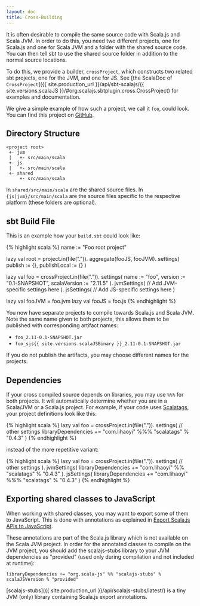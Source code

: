 ```yaml
---
layout: doc
title: Cross-Building
---
```


It is often desirable to compile the same source code with Scala.js and Scala JVM.
In order to do this, you need two different projects, one for Scala.js and one for Scala JVM and a folder with the shared source code.
You can then tell sbt to use the shared source folder in addition to the normal source locations.

To do this, we provide a builder, `crossProject`, which constructs two related sbt projects, one for the JVM, and one for JS.
See [the ScalaDoc of `CrossProject`]({{ site.production_url }}/api/sbt-scalajs/{{ site.versions.scalaJS }}/#org.scalajs.sbtplugin.cross.CrossProject)
for examples and documentation.

We give a simple example of how such a project, we call it `foo`, could look. You can find this project on [GitHub](https://github.com/scala-js/scalajs-cross-compile-example).

## Directory Structure

    <project root>
     +- jvm
     |   +- src/main/scala
     +- js
     |   +- src/main/scala
     +- shared
         +- src/main/scala

In `shared/src/main/scala` are the shared source files.
In `{js|jvm}/src/main/scala` are the source files specific to the respective platform (these folders are optional).

## sbt Build File

This is an example how your `build.sbt` could look like:

{% highlight scala %}
name := "Foo root project"

lazy val root = project.in(file(".")).
  aggregate(fooJS, fooJVM).
  settings(
    publish := {},
    publishLocal := {}
  )

lazy val foo = crossProject.in(file(".")).
  settings(
    name := "foo",
    version := "0.1-SNAPSHOT",
    scalaVersion := "2.11.5"
  ).
  jvmSettings(
    // Add JVM-specific settings here
  ).
  jsSettings(
    // Add JS-specific settings here
  )

lazy val fooJVM = foo.jvm
lazy val fooJS = foo.js
{% endhighlight %}

You now have separate projects to compile towards Scala.js and Scala JVM. Note the same name given to both projects, this allows them to be published with corresponding artifact names:

- `foo_2.11-0.1-SNAPSHOT.jar`
- `foo_sjs{{ site.versions.scalaJSBinary }}_2.11-0.1-SNAPSHOT.jar`

If you do not publish the artifacts, you may choose different names for the projects.

## Dependencies

If your cross compiled source depends on libraries, you may use `%%%` for both projects. It will automatically determine whether you are in a Scala/JVM or a Scala.js project. For example, if your code uses [Scalatags](http://github.com/lihaoyi/scalatags), your project definitions look like this:

{% highlight scala %}
lazy val foo = crossProject.in(file(".")).
  settings(
    // other settings
    libraryDependencies += "com.lihaoyi" %%% "scalatags" % "0.4.3"
  )
{% endhighlight %}

instead of the more repetitive variant:

{% highlight scala %}
lazy val foo = crossProject.in(file(".")).
  settings(
    // other settings
  ).
  jvmSettings(
    libraryDependencies += "com.lihaoyi" %% "scalatags" % "0.4.3"
  ).
  jsSettings(
    libraryDependencies += "com.lihaoyi" %%% "scalatags" % "0.4.3"
  )
{% endhighlight %}

## Exporting shared classes to JavaScript

When working with shared classes, you may want to export some of them to JavaScript.
This is done with annotations as explained in [Export Scala.js APIs to JavaScript](../interoperability/export-to-javascript.html).

These annotations are part of the Scala.js library which is not available on the Scala JVM project.
In order for the annotated classes to compile on the JVM project, you should add the scalajs-stubs library to your JVM dependencies as "provided" (used only during compilation and not included at runtime):

	libraryDependencies += "org.scala-js" %% "scalajs-stubs" % scalaJSVersion % "provided"

[scalajs-stubs]({{ site.production_url }}/api/scalajs-stubs/latest/) is a tiny JVM (only) library containing Scala.js export annotations.
